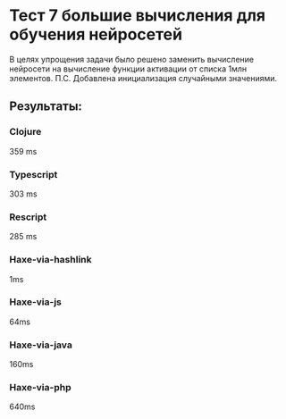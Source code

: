 # Тест 7 большие вычисления для обучения нейросетей

В целях упрощения задачи было решено заменить вычисление нейросети на вычисление функции активации от списка 1млн элементов. П.С. Добавлена инициализация случайными значениями.

## Результаты:

### Clojure
359 ms

### Typescript
303 ms

### Rescript
285 ms

### Haxe-via-hashlink
1ms

### Haxe-via-js
64ms

### Haxe-via-java
160ms

### Haxe-via-php
640ms